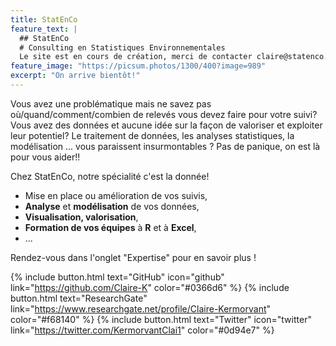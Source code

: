 ```yaml
---
title: StatEnCo
feature_text: |
  ## StatEnCo
  # Consulting en Statistiques Environnementales
  Le site est en cours de création, merci de contacter claire@statenco.com pour tous renseignements
feature_image: "https://picsum.photos/1300/400?image=989"
excerpt: "On arrive bientôt!"
---
```


Vous avez une problématique mais ne savez pas où/quand/comment/combien de relevés vous devez faire pour votre suivi? Vous avez des données et aucune idée sur la façon de valoriser et exploiter leur potentiel? Le traitement de données, les analyses statistiques, la modélisation ... vous paraissent insurmontables ? Pas de panique, on est là pour vous aider!!

Chez StatEnCo, notre spécialité c'est la donnée! 

 - Mise en place ou amélioration de vos suivis,
 - **Analyse** et **modélisation** de vos données,
 - **Visualisation, valorisation**,
 - **Formation de vos équipes** à **R** et à **Excel**,  
 - ...


Rendez-vous dans l'onglet "Expertise" pour en savoir plus ! 



{% include button.html text="GitHub" icon="github" link="https://github.com/Claire-K" color="#0366d6" %} {% include button.html text="ResearchGate" link="https://www.researchgate.net/profile/Claire-Kermorvant" color="#f68140" %} {% include button.html text="Twitter" icon="twitter" link="https://twitter.com/KermorvantClai1" color="#0d94e7" %} 


